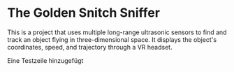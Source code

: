 # The Golden Snitch Sniffer
This is a project that uses multiple long-range ultrasonic sensors to find and track 
an object flying in three-dimensional space. It displays the object's coordinates, 
speed, and trajectory through a VR headset.

Eine Testzeile hinzugefügt
